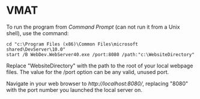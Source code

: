 # VMAT

To run the program from _Command Prompt_ (can not run it from a Unix shell), use the command:

	cd "c:\Program Files (x86)\Common Files\microsoft shared\DevServer\10.0"
	start /B WebDev.WebServer40.exe /port:8080 /path:"c:\WebsiteDirectory"

Replace "WebsiteDirectory" with the path to the root of your local webpage files. The value for the /port option can be any valid, unused port.

Navigate in your web browser to _http://localhost:8080/_, replacing "8080" with the port number you launched the local server on.